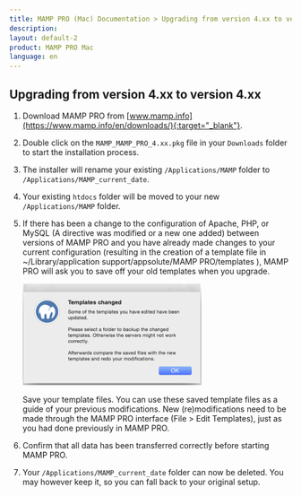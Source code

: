 ```yaml
---
title: MAMP PRO (Mac) Documentation > Upgrading from version 4.xx to version 4.xx
description: 
layout: default-2
product: MAMP PRO Mac
language: en
---
```


## Upgrading from version 4.xx to version 4.xx

1. Download MAMP PRO from [www.mamp.info](https://www.mamp.info/en/downloads/){:target="_blank"}.
2. Double click on the `MAMP_MAMP_PRO_4.xx.pkg` file in your `Downloads` folder to start the installation process.
3. The installer will rename your existing `/Applications/MAMP` folder to `/Applications/MAMP_current_date`.
4. Your existing `htdocs` folder will be moved to your new `/Applications/MAMP` folder.
5. If there has been a change to the configuration of Apache, PHP, or MySQL (A directive was modified or a new one added)    between versions of MAMP PRO and you have already made changes to your current configuration (resulting in the creation of a template file in ~/Library/application support/appsolute/MAMP PRO/templates ), MAMP PRO will ask you to save off your old templates when you upgrade.

    ![MAMP](/en/MAMP-PRO-Mac/Installation/MAMP-PRO-4xx-4xx-Upgrade/Templates.png)
  
    Save your template files. You can use these saved template files as a guide of your previous modifications. New (re)modifications need to be made through the MAMP PRO interface (File > Edit Templates), just as you had done previously in MAMP PRO.

6. Confirm that all data has been transferred correctly before starting MAMP PRO.
7. Your `/Applications/MAMP_current_date` folder can now be deleted. You may however keep it, so you can fall back to your original setup.

